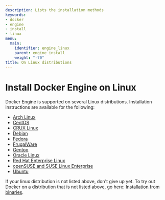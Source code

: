 ```yaml
---
description: Lists the installation methods
keywords:
- docker
- engine
- install
- linux
menu:
  main:
    identifier: engine_linux
    parent: engine_install
    weight: "-70"
title: On Linux distributions
---
```


# Install Docker Engine on Linux

Docker Engine is supported on several Linux distributions. Installation instructions are available for the following:

* [Arch Linux](archlinux.md)
* [CentOS](centos.md)
* [CRUX Linux](cruxlinux.md)
* [Debian](debian.md)
* [Fedora](fedora.md)
* [FrugalWare](frugalware.md)
* [Gentoo](gentoolinux.md)
* [Oracle Linux](oracle.md)
* [Red Hat Enterprise Linux](rhel.md)
* [openSUSE and SUSE Linux Enterprise](SUSE.md)
* [Ubuntu](ubuntulinux.md)

If your linux distribution is not listed above, don't give up yet. To try out Docker on a distribution that is not listed above, go here: [Installation from binaries](../binaries.md).
